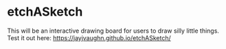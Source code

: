 # etchASketch

This will be an interactive drawing board for users to draw silly little things. Test it out here: https://jayjvaughn.github.io/etchASketch/
